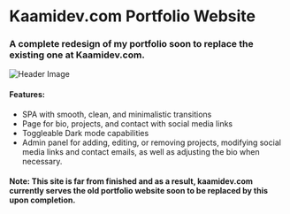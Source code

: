 # Kaamidev.com Portfolio Website
### A complete redesign of my portfolio soon to replace the existing one at Kaamidev.com.

![Header Image](https://i.imgur.com/YzZ7GXC.png)

#### Features:
* SPA with smooth, clean, and minimalistic transitions
* Page for bio, projects, and contact with social media links
* Toggleable Dark mode capabilities
* Admin panel for adding, editing, or removing projects, modifying social media links and contact emails, as well as adjusting the bio when necessary.

#### Note: This site is far from finished and as a result, kaamidev.com currently serves the old portfolio website soon to be replaced by this upon completion.